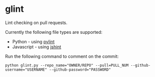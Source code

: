 glint
=====

Lint checking on pull requests.

Currently the following file types are supported:
- Python - using [pylint](http://www.pylint.org/)
- Javascript - using [jshint](http://www.jshint.com/)

Run the following command to comment on the commit:
```
python glint.py --repo_name="OWNER/REPO" --pull=PULL_NUM --github-username="USERNAME" --github-password="PASSWORD"
```
